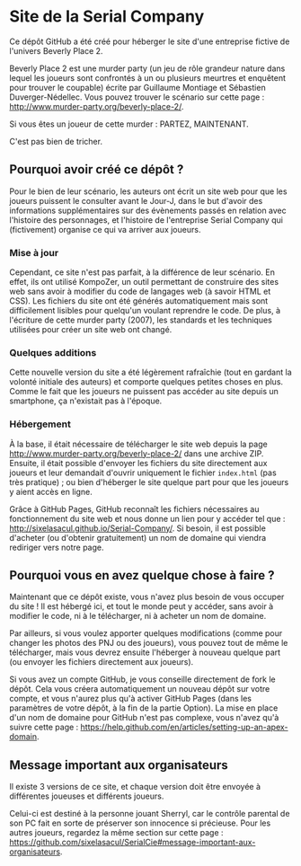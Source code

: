 # Site de la Serial Company

Ce dépôt GitHub a été créé pour héberger le site d'une entreprise fictive de l'univers Beverly Place 2.

Beverly Place 2 est une murder party (un jeu de rôle grandeur nature dans lequel les joueurs sont confrontés à un ou plusieurs meurtres et enquêtent pour trouver le coupable) écrite par Guillaume Montiage et Sébastien Duverger-Nédellec. Vous pouvez trouver le scénario sur cette page : http://www.murder-party.org/beverly-place-2/.

Si vous êtes un joueur de cette murder : PARTEZ, MAINTENANT.

C'est pas bien de tricher.

## Pourquoi avoir créé ce dépôt ?

Pour le bien de leur scénario, les auteurs ont écrit un site web pour que les joueurs puissent le consulter avant le Jour-J, dans le but d'avoir des informations supplémentaires sur des évènements passés en relation avec l'histoire des personnages, et l'histoire de l'entreprise Serial Company qui (fictivement) organise ce qui va arriver aux joueurs.

### Mise à jour

Cependant, ce site n'est pas parfait, à la différence de leur scénario. En effet, ils ont utilisé KompoZer, un outil permettant de construire des sites web sans avoir à modifier du code de langages web (à savoir HTML et CSS). Les fichiers du site ont été générés automatiquement mais sont difficilement lisibles pour quelqu'un voulant reprendre le code. De plus, à l'écriture de cette murder party (2007), les standards et les techniques utilisées pour créer un site web ont changé.

### Quelques additions

Cette nouvelle version du site a été légèrement rafraîchie (tout en gardant la volonté initiale des auteurs) et comporte quelques petites choses en plus. Comme le fait que les joueurs ne puissent pas accéder au site depuis un smartphone, ça n'existait pas à l'époque.

### Hébergement

À la base, il était nécessaire de télécharger le site web depuis la page http://www.murder-party.org/beverly-place-2/ dans une archive ZIP. Ensuite, il était possible d'envoyer les fichiers du site directement aux joueurs et leur demandait d'ouvrir uniquement le fichier `index.html` (pas très pratique) ; ou bien d'héberger le site quelque part pour que les joueurs y aient accès en ligne.

Grâce à GitHub Pages, GitHub reconnaît les fichiers nécessaires au fonctionnement du site web et nous donne un lien pour y accéder tel que : http://sixelasacul.github.io/Serial-Company/. Si besoin, il est possible d'acheter (ou d'obtenir gratuitement) un nom de domaine qui viendra rediriger vers notre page.

## Pourquoi vous en avez quelque chose à faire ?

Maintenant que ce dépôt existe, vous n'avez plus besoin de vous occuper du site ! Il est hébergé ici, et tout le monde peut y accéder, sans avoir à modifier le code, ni à le télécharger, ni à acheter un nom de domaine.

Par ailleurs, si vous voulez apporter quelques modifications (comme pour changer les photos des PNJ ou des joueurs), vous pouvez tout de même le télécharger, mais vous devrez ensuite l'héberger à nouveau quelque part (ou envoyer les fichiers directement aux joueurs).

Si vous avez un compte GitHub, je vous conseille directement de fork le dépôt. Cela vous créera automatiquement un nouveau dépôt sur votre compte, et vous n'aurez plus qu'à activer GitHub Pages (dans les paramètres de votre dépôt, à la fin de la partie Option). La mise en place d'un nom de domaine pour GitHub n'est pas complexe, vous n'avez qu'à suivre cette page : https://help.github.com/en/articles/setting-up-an-apex-domain.

## Message important aux organisateurs

Il existe 3 versions de ce site, et chaque version doit être envoyée à différentes joueuses et différents joueurs.

Celui-ci est destiné à la personne jouant Sherryl, car le contrôle parental de son PC fait en sorte de préserver son innocence si précieuse. Pour les autres joueurs, regardez la même section sur cette page : https://github.com/sixelasacul/SerialCie#message-important-aux-organisateurs.